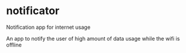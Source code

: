 # notificator
Notification app for internet usage

An app to notify the user of high amount of data usage while the wifi is offline
